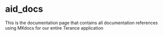# aid_docs
This is the documentation page that contains all documentation references using MKdocs for our entire Terance application
